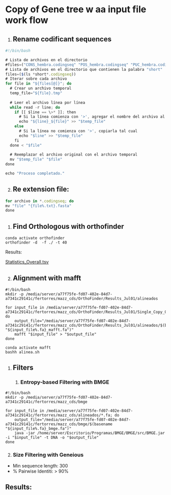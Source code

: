 # Copy of Gene tree w aa input file work flow

1. ## Rename codificant sequences

```javascript
#!/bin/bash

# Lista de archivos en el directorio
#files=("CONS_hembra.codingseq" "POS_hembra.codingseq" "PUC_hembra.codingseq" "CONS_macho.codingseq" "POS_macho.codingseq" "PUC_macho.codingseq")
# Lista de archivos en el directorio que contienen la palabra "short"
files=($(ls *short*.codingseq))
# Iterar sobre cada archivo
for file in "${files[@]}"; do
  # Crear un archivo temporal
  temp_file="${file}.tmp"
  
  # Leer el archivo línea por línea
  while read -r line; do
    if [[ $line == \>* ]]; then
      # Si la línea comienza con '>', agregar el nombre del archivo al encabezado del gen
      echo "${line}_${file}" >> "$temp_file"
    else
      # Si la línea no comienza con '>', copiarla tal cual
      echo "$line" >> "$temp_file"
    fi
  done < "$file"
  
  # Reemplazar el archivo original con el archivo temporal
  mv "$temp_file" "$file"
done

echo "Proceso completado."
```

2. ## Re extension file:

```javascript
for archivo in *.codingseq; do
mv "file" "{file%.txt}.fasta"
done
```

1. ## Find Orthologous with orthofinder

```other
conda activate orthofinder
orthofinder -d  -f ./ -t 40
```

   Results:

[Statistics_Overall.tsv](https://res.craft.do/user/full/40726e0e-eed0-d2d3-cdd3-891e95006266/doc/00f8b933-c6d4-439d-abca-9e34ed989fba/9131f255-fc80-4205-925d-ac12b630be35)

2. ## Alignment with mafft

```other
#!/bin/bash
mkdir -p /media/server/a77f75fe-fd07-402e-84d7-a7341c29141c/fertorres/mazz_cds/OrthoFinder/Results_Jul01/alineados

for input_file in /media/server/a77f75fe-fd07-402e-84d7-a7341c29141c/fertorres/mazz_cds/OrthoFinder/Results_Jul01/Single_Copy_Orthologue_Sequences/*.fa; do
    output_file="/media/server/a77f75fe-fd07-402e-84d7-a7341c29141c/fertorres/mazz_cds/OrthoFinder/Results_Jul01/alineados/$(basename "${input_file%.fa}_mafft.fa")"
    mafft "$input_file" > "$output_file"
done
```

```other
conda activate mafft
bashh alinea.sh
```

1. ## Filters
   1. ### Entropy-based Filtering with BMGE

```other
#!/bin/bash
mkdir -p /media/server/a77f75fe-fd07-402e-84d7-a7341c29141c/fertorres/mazz_cds/bmge

for input_file in /media/server/a77f75fe-fd07-402e-84d7-a7341c29141c/fertorres/mazz_cds/alineados/*.fa; do
    output_file="/media/server/a77f75fe-fd07-402e-84d7-a7341c29141c/fertorres/mazz_cds/bmge/$(basename "${input_file%.fa}_bmge.fa")"
    java -jar /home/server/Escritorio/Programas/BMGE/BMGE/src/BMGE.jar -i "$input_file" -t DNA -o "$output_file"
done
```

   2. ### Size Filtering with Geneious
   - Min sequence length: 300
   - % Pairwise Identiti: > 90%

   ## **Results:**

